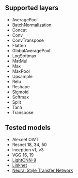 ## Supported layers

  * AveragePool
  * BatchNormalization
  * Concat 
  * Conv 
  * ConvTranspose 
  * Flatten
  * GlobalAveragePool
  * LogSoftmax
  * MatMul 
  * Max
  * MaxPool 
  * Upsample
  * Relu 
  * Reshape
  * Sigmoid
  * Softmax
  * Split
  * Tanh
  * Transpose

## Tested models
  * Alexnet OWT 
  * Resnet 18, 34, 50
  * Inception v1, v3 
  * VGG 16, 19
  * [LightCNN-9](https://arxiv.org/pdf/1511.02683.pdf) 
  * [Linknet](https://arxiv.org/pdf/1707.03718.pdf)
  * [Neural Style Transfer Network](https://arxiv.org/pdf/1603.08155.pdf)
 
